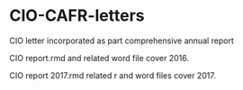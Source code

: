 # CIO-CAFR-letters
CIO letter incorporated as part comprehensive annual report

CIO report.rmd and related word file cover 2016.

CIO report 2017.rmd related r and word files cover 2017.
